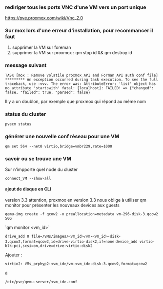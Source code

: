### rediriger tous les ports VNC d'une  VM vers un port unique

https://pve.proxmox.com/wiki/Vnc_2.0

### Sur mox lors d'une erreur d'installation, pour recommancer il faut

1. supprimer la VM sur foreman
2. supprimer la VM sur proxmox : qm stop id && qm destroy id

### message suivant 
`
TASK [mox : Remove volatile proxmox API and Forman API auth conf file] *********
An exception occurred during task execution. To see the full traceback, use -vvv. The error was: AttributeError: 'list' object has no attribute 'startswith'
fatal: [localhost]: FAILED! => {"changed": false, "failed": true, "parsed": false}
`

Il y a un doublon, par exemple que proxmox qui répond au même nom

### status du cluster

`pvecm status`

### générer une nouvelle conf réseau pour une VM

`qm set 564 --net0 virtio,bridge=vmbr229,rate=1000`

### savoir ou se trouve une VM
Sur n'impporte quel node du cluster 

`connect_VM --show-all`


#### ajout de disque en CLI

 version 3.3
 attention, proxmox en version 3.3 nous oblige à utiliser qm monitor pour présenter les nouveaux devices aux guests

`qemu-img create -f qcow2 -o preallocation=metadata vm-296-disk-3.qcow2 50G`

`qm monitor <vm_id>̀

`drive_add 0 file=/VMs/images/<vm_id>/vm-<vm_id>-disk-3.qcow2,format=qcow2,id=drive-virtio-disk2,if=none`
`device_add virtio-blk-pci,scsi=on,drive=drive-virtio-disk2`

Ajouter :

`virtio2: VMs_prphyp2:<vm_id>/vm-<vm_id>-disk-3.qcow2,format=qcow2`

à

`/etc/pve/qemu-server/<vm_id>.conf`
